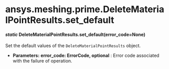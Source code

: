 # ansys.meshing.prime.DeleteMaterialPointResults.set_default



#### *static* DeleteMaterialPointResults.set_default(error_code=None)

Set the default values of the `DeleteMaterialPointResults` object.

* **Parameters:**
  **error_code: ErrorCode, optional**
  : Error code associated with the failure of operation.

<!-- !! processed by numpydoc !! -->

